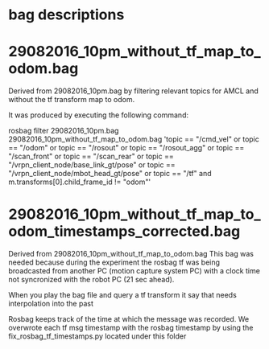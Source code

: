 bag descriptions
================

29082016_10pm_without_tf_map_to_odom.bag
========================================

Derived from 29082016_10pm.bag by filtering relevant topics for AMCL
and without the tf transform map to odom.

It was produced by executing the following command:

rosbag filter 29082016_10pm.bag 29082016_10pm_without_tf_map_to_odom.bag 'topic == "/cmd_vel" or topic == "/odom" or topic == "/rosout" or topic == "/rosout_agg" or topic == "/scan_front" or topic == "/scan_rear" or topic == "/vrpn_client_node/base_link_gt/pose" or topic == "/vrpn_client_node/mbot_head_gt/pose" or topic == "/tf" and m.transforms[0].child_frame_id != "odom"'


29082016_10pm_without_tf_map_to_odom_timestamps_corrected.bag
=============================================================

Derived from 29082016_10pm_without_tf_map_to_odom.bag
This bag was needed because during the experiment the rosbag tf was being broadcasted from another
PC (motion capture system PC) with a clock time not syncronized with the robot PC (21 sec ahead).

When you play the bag file and query a tf transform it say that needs interpolation into the past

Rosbag keeps track of the time at which the message was recorded. We overwrote each tf msg timestamp
with the rosbag timestamp by using the fix_rosbag_tf_timestamps.py located under this folder
